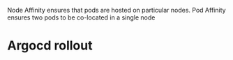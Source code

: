 Node Affinity ensures that pods are hosted on particular nodes. Pod Affinity ensures two pods to be co-located in a single node


 
 # Argocd rollout
